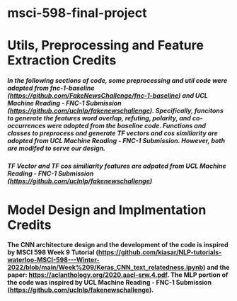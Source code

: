 # msci-598-final-project


# Utils, Preprocessing and Feature Extraction Credits
##### In the following sections of code, some preprocessing and util code were adapted from fnc-1-baseline (https://github.com/FakeNewsChallenge/fnc-1-baseline) and UCL Machine Reading - FNC-1 Submission (https://github.com/uclnlp/fakenewschallenge). Specifically, funcitons to generate the features word overlap, refuting, polarity, and co-occurrences were adopted from the baseline code. Functions and classes to preprocess and generate TF vectors and cos similiarity are adopted from UCL Machine Reading - FNC-1 Submission. However, both are modifed to serve our design.

##### TF Vector and TF cos similiarity features are adpated from UCL Machine Reading - FNC-1 Submission (https://github.com/uclnlp/fakenewschallenge)

# Model Design and Implmentation Credits

#### The CNN architecture design and the development of the code is inspired by MSCI 598 Week 9 Tutorial (https://github.com/kiasar/NLP-tutorials-waterloo-MSCI-598---Winter-2022/blob/main/Week%209/Keras_CNN_text_relatedness.ipynb) and the paper: https://aclanthology.org/2020.aacl-srw.4.pdf. The MLP portion of the code was inspired by UCL Machine Reading - FNC-1 Submission (https://github.com/uclnlp/fakenewschallenge). 
